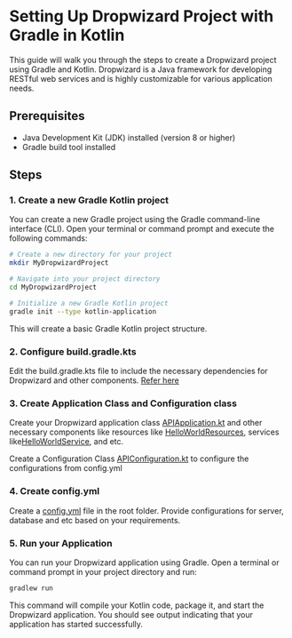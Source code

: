 # Setting Up Dropwizard Project with Gradle in Kotlin

This guide will walk you through the steps to create a Dropwizard project using Gradle and Kotlin. Dropwizard is a Java framework for developing RESTful web services and is highly customizable for various application needs.

## Prerequisites

- Java Development Kit (JDK) installed (version 8 or higher)
- Gradle build tool installed

## Steps

### 1. Create a new Gradle Kotlin project

You can create a new Gradle project using the Gradle command-line interface (CLI). Open your terminal or command prompt and execute the following commands:

```bash
# Create a new directory for your project
mkdir MyDropwizardProject

# Navigate into your project directory
cd MyDropwizardProject

# Initialize a new Gradle Kotlin project
gradle init --type kotlin-application
```
This will create a basic Gradle Kotlin project structure.

### 2. Configure build.gradle.kts

Edit the build.gradle.kts file to include the necessary dependencies for Dropwizard and other components. [Refer here](https://github.com/sgs-umar/DropWizardAPI-kotlin-Basic/blob/master/app/build.gradle.kts) 

### 3. Create Application Class and Configuration class

Create your Dropwizard application class [APIApplication.kt](https://github.com/sgs-umar/DropWizardAPI-kotlin-Basic/blob/master/app/src/main/kotlin/org/example/APIApplication.kt) and other necessary components like resources like [HelloWorldResources](https://github.com/sgs-umar/DropWizardAPI-kotlin-Basic/blob/master/app/src/main/kotlin/org/example/resources/HelloWorldResources.kt), services like[HelloWorldService](https://github.com/sgs-umar/DropWizardAPI-kotlin-Basic/blob/master/app/src/main/kotlin/org/example/services/HelloWorldServices.kt), and etc. 

Create a Configuration Class [APIConfiguration.kt](https://github.com/sgs-umar/DropWizardAPI-kotlin-Basic/blob/master/app/src/main/kotlin/org/example/APIConfiguration.kt) to configure the configurations from config.yml

### 4. Create config.yml

Create a [config.yml](https://github.com/sgs-umar/DropWizardAPI-kotlin-Basic/blob/master/config.yml) file in the root folder. Provide configurations for server, database and etc based on your requirements.

### 5. Run your Application

You can run your Dropwizard application using Gradle. Open a terminal or command prompt in your project directory and run:
```bash
gradlew run
```
This command will compile your Kotlin code, package it, and start the Dropwizard application. You should see output indicating that your application has started successfully.




